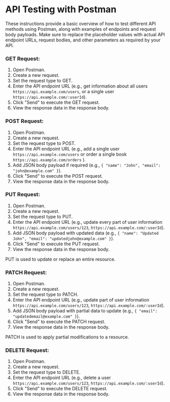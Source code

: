 # API Testing with Postman

These instructions provide a basic overview of how to test different API methods using Postman, along with examples of endpoints and request body payloads. Make sure to replace the placeholder values with actual API endpoint URLs, request bodies, and other parameters as required by your API.

### GET Request:

1. Open Postman.
2. Create a new request.
3. Set the request type to GET.
4. Enter the API endpoint URL
   (e.g., get information about all users `https://api.example.com/users`, or a single user `https://api.example.com/:userId`).
5. Click "Send" to execute the GET request.
6. View the response data in the response body.

### POST Request:

1. Open Postman.
2. Create a new request.
3. Set the request type to POST.
4. Enter the API endpoint URL
   (e.g., add a single user `https://api.example.com/users` or order a single book `https://api.example.com/orders` ).
5. Add JSON body payload if required (e.g., `{ "name": "John", "email": "john@example.com" }`).
6. Click "Send" to execute the POST request.
7. View the response data in the response body.

### PUT Request:

1. Open Postman.
2. Create a new request.
3. Set the request type to PUT.
4. Enter the API endpoint URL
   (e.g., update every part of user information `https://api.example.com/users/123`, `https://api.example.com/:userId`).
5. Add JSON body payload with updated data (e.g., `{ "name": "Updated John", "email": "updatedjohn@example.com" }`).
6. Click "Send" to execute the PUT request.
7. View the response data in the response body.

PUT is used to update or replace an entire resource.

### PATCH Request:

1. Open Postman.
2. Create a new request.
3. Set the request type to PATCH.
4. Enter the API endpoint URL
   (e.g., update part of user information `https://api.example.com/users/123`, `https://api.example.com/:userId`).
5. Add JSON body payload with partial data to update (e.g., `{ "email": "updatedemail@example.com" }`).
6. Click "Send" to execute the PATCH request.
7. View the response data in the response body.

PATCH is used to apply partial modifications to a resource.

### DELETE Request:

1. Open Postman.
2. Create a new request.
3. Set the request type to DELETE.
4. Enter the API endpoint URL
   (e.g., delete a user `https://api.example.com/users/123`, `https://api.example.com/:userId`).
5. Click "Send" to execute the DELETE request.
6. View the response data in the response body.
